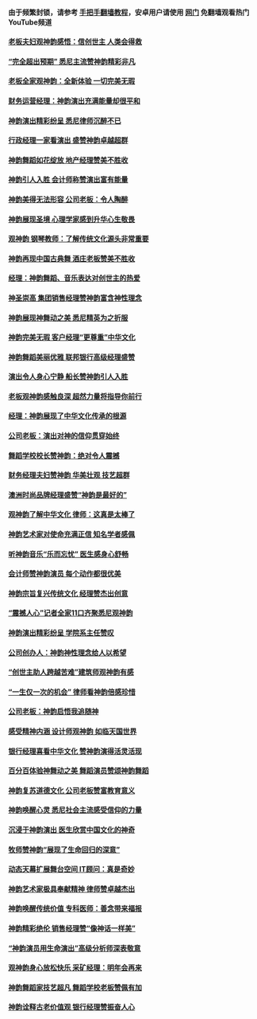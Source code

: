 #### 由于频繁封锁，请参考 [手把手翻墙教程](https://github.com/gfw-breaker/guides/wiki/)，安卓用户请使用 [网门](https://github.com/gfw-breaker/nogfw/blob/master/dl.md?t=01011600) 免翻墙观看热门YouTube频道 

#### [老板夫妇观神韵感悟：信创世主 人类会得救](../pages/nf4780/n11942292.md?t=01011600) 

#### [“完全超出预期” 悉尼主流赞神韵精彩非凡](../pages/nf4780/n11942284.md?t=01011600) 

#### [老板全家观神韵：全新体验 一切完美无瑕](../pages/nf4780/n11942157.md?t=01011600) 

#### [财务运营经理：神韵演出充满能量却很平和](../pages/nf4780/n11942007.md?t=01011600) 

#### [神韵演出精彩纷呈 悉尼律师沉醉不已](../pages/nf4780/n11941979.md?t=01011600) 

#### [行政经理一家看演出 盛赞神韵卓越超群](../pages/nf4780/n11941948.md?t=01011600) 

#### [神韵舞蹈如花绽放 地产经理赞美不胜收](../pages/nf4780/n11941941.md?t=01011600) 

#### [神韵引人入胜 会计师称赞演出富有能量](../pages/nf4780/n11941839.md?t=01011600) 

#### [神韵美得无法形容 公司老板：令人陶醉](../pages/nf4780/n11941826.md?t=01011600) 

#### [神韵展现圣境 心理学家感到升华心生敬畏](../pages/nf4780/n11941814.md?t=01011600) 

#### [观神韵 钢琴教师：了解传统文化源头非常重要](../pages/nf4780/n11941706.md?t=01011600) 

#### [神韵再现中国古典舞 酒庄老板赞美不胜收](../pages/nf4780/n11941705.md?t=01011600) 

#### [经理：神韵舞蹈、音乐表达对创世主的热爱](../pages/nf4780/n11941748.md?t=01011600) 

#### [神圣崇高 集团销售经理赞神韵富含神性理念](../pages/nf4780/n11941685.md?t=01011600) 

#### [神韵展现神舞动之美 悉尼精英为之折服](../pages/nf4780/n11940887.md?t=01011600) 

#### [神韵完美无瑕 客户经理“更尊重”中华文化](../pages/nf4780/n11940821.md?t=01011600) 

#### [神韵舞蹈美丽优雅 联邦银行高级经理盛赞](../pages/nf4780/n11940778.md?t=01011600) 

#### [演出令人身心宁静 船长赞神韵引人入胜](../pages/nf4780/n11940706.md?t=01011600) 

#### [老板观神韵感触良深 超然力量将指导你前行](../pages/nf4780/n11940668.md?t=01011600) 

#### [经理：神韵展现了中华文化传承的根源](../pages/nf4780/n11940609.md?t=01011600) 

#### [公司老板：演出对神的信仰贯穿始终](../pages/nf4780/n11940412.md?t=01011600) 

#### [舞蹈学校校长赞神韵：绝对令人震撼](../pages/nf4780/n11940515.md?t=01011600) 

#### [财务经理夫妇赞神韵 华美壮观 技艺超群](../pages/nf4780/n11940476.md?t=01011600) 

#### [澳洲时尚品牌经理盛赞“神韵是最好的”](../pages/nf4780/n11940403.md?t=01011600) 

#### [观神韵了解中华文化 律师：这真是太棒了](../pages/nf4780/n11940387.md?t=01011600) 

#### [神韵艺术家对使命充满正信 知名学者感佩](../pages/nf4780/n11940352.md?t=01011600) 

#### [听神韵音乐“乐而忘忧” 医生感身心舒畅](../pages/nf4780/n11940363.md?t=01011600) 

#### [会计师赞神韵演员 每个动作都很优美](../pages/nf4780/n11940300.md?t=01011600) 

#### [神韵宗旨复兴传统文化 经理赞杰出创意](../pages/nf4780/n11940321.md?t=01011600) 

#### [“震撼人心”记者全家11口齐聚悉尼观神韵](../pages/nf4780/n11940304.md?t=01011600) 

#### [神韵演出精彩纷呈 学院系主任赞叹](../pages/nf4780/n11940277.md?t=01011600) 

#### [公司创办人：神韵神性理念给人以希望](../pages/nf4780/n11940237.md?t=01011600) 

#### [“创世主助人跨越苦难”建筑师观神韵有感](../pages/nf4780/n11940184.md?t=01011600) 

#### [“一生仅一次的机会” 律师看神韵倍感珍惜](../pages/nf4780/n11940158.md?t=01011600) 

#### [公司老板：神韵启悟我追随神](../pages/nf4780/n11939997.md?t=01011600) 

#### [感受精神内涵 设计师观神韵 如临天国世界](../pages/nf4780/n11940042.md?t=01011600) 

#### [银行经理喜看中华文化 赞神韵演得活灵活现](../pages/nf4780/n11939517.md?t=01011600) 

#### [百分百体验神舞动之美 舞蹈演员赞颂神韵舞蹈](../pages/nf4780/n11939917.md?t=01011600) 

#### [神韵复苏道德文化 公司老板赞富教育意义](../pages/nf4780/n11939948.md?t=01011600) 

#### [神韵唤醒心灵 悉尼社会主流感受信仰的力量](../pages/nf4780/n11938756.md?t=01011600) 

#### [沉浸于神韵演出 医生欣赏中国文化的神奇](../pages/nf4780/n11938675.md?t=01011600) 

#### [牧师赞神韵“展现了生命回归的深意”](../pages/nf4780/n11938645.md?t=01011600) 

#### [动态天幕扩展舞台空间 IT顾问：真是奇妙](../pages/nf4780/n11938585.md?t=01011600) 

#### [神韵艺术家极具奉献精神 律师赞卓越杰出](../pages/nf4780/n11938550.md?t=01011600) 

#### [神韵唤醒传统价值 专科医师：善念带来福报](../pages/nf4780/n11938529.md?t=01011600) 

#### [神韵精彩绝伦 销售经理赞“像神话一样美”](../pages/nf4780/n11938398.md?t=01011600) 

#### [“神韵演员用生命演出”高级分析师深表敬意](../pages/nf4780/n11938331.md?t=01011600) 

#### [观神韵身心放松快乐 采矿经理：明年会再来](../pages/nf4780/n11938297.md?t=01011600) 

#### [神韵舞蹈家技艺超凡 舞蹈学校老板赞佩有加](../pages/nf4780/n11938296.md?t=01011600) 

#### [神韵诠释古老价值观 银行经理赞振奋人心](../pages/nf4780/n11938083.md?t=01011600) 

